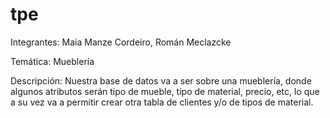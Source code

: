 # tpe
Integrantes: Maia Manze Cordeiro, Román Meclazcke

Temática: Mueblería

Descripción: Nuestra base de datos va a ser sobre una mueblería, donde algunos atributos serán tipo de mueble, tipo de material, precio, etc, lo que a su vez va a permitir crear otra tabla de clientes y/o de tipos de material.
